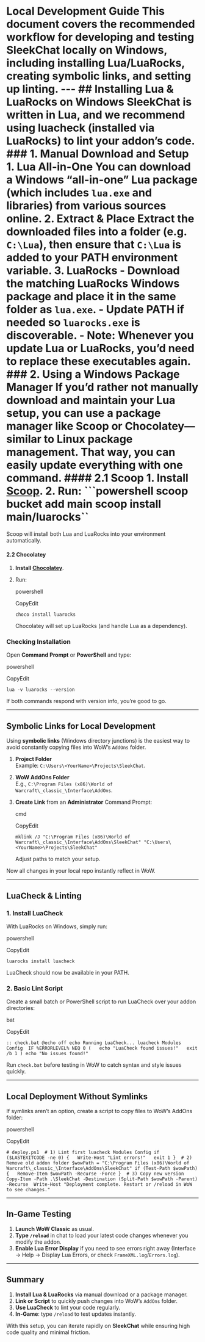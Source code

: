 # Local Development Guide  This document covers the recommended workflow for developing and testing SleekChat locally on **Windows**, including installing Lua/LuaRocks, creating symbolic links, and setting up linting.  ---  ## Installing Lua & LuaRocks on Windows  SleekChat is written in Lua, and we recommend using **luacheck** (installed via LuaRocks) to lint your addon’s code.  ### 1. Manual Download and Setup 1. **Lua All-in-One**      You can download a Windows “all-in-one” Lua package (which includes `lua.exe` and libraries) from various sources online.   2. **Extract & Place**      Extract the downloaded files into a folder (e.g. `C:\Lua`), then ensure that `C:\Lua` is added to your **PATH** environment variable.   3. **LuaRocks**      - Download the matching **LuaRocks** Windows package and place it in the same folder as `lua.exe`.      - Update PATH if needed so `luarocks.exe` is discoverable.      - **Note:** Whenever you update Lua or LuaRocks, you’d need to replace these executables again.  ### 2. Using a Windows Package Manager If you’d rather not manually download and maintain your Lua setup, you can use a package manager like **Scoop** or **Chocolatey**—similar to Linux package management. That way, you can easily update everything with one command.  #### 2.1 Scoop 1. **Install [Scoop](https://scoop.sh/)**.   2. Run:    ```powershell    scoop bucket add main    scoop install main/luarocks``

Scoop will install both Lua and LuaRocks into your environment automatically.

#### 2.2 Chocolatey

1.  **Install [Chocolatey](https://chocolatey.org/)**.
2.  Run:

    powershell

    CopyEdit

    `choco install luarocks`

    Chocolatey will set up LuaRocks (and handle Lua as a dependency).

### Checking Installation

Open **Command Prompt** or **PowerShell** and type:

powershell

CopyEdit

`lua -v luarocks --version`

If both commands respond with version info, you’re good to go.

* * *

Symbolic Links for Local Development
------------------------------------

Using **symbolic links** (Windows directory junctions) is the easiest way to avoid constantly copying files into WoW’s `AddOns` folder.

1.  **Project Folder**  
    Example: `C:\Users\<YourName>\Projects\SleekChat`.
2.  **WoW AddOns Folder**  
    E.g., `C:\Program Files (x86)\World of Warcraft\_classic_\Interface\AddOns`.
3.  **Create Link** from an **Administrator** Command Prompt:

    cmd

    CopyEdit

    `mklink /J "C:\Program Files (x86)\World of Warcraft\_classic_\Interface\AddOns\SleekChat" "C:\Users\<YourName>\Projects\SleekChat"`

    Adjust paths to match your setup.

Now all changes in your local repo instantly reflect in WoW.

* * *

LuaCheck & Linting
------------------

### 1\. Install LuaCheck

With LuaRocks on Windows, simply run:

powershell

CopyEdit

`luarocks install luacheck`

LuaCheck should now be available in your PATH.

### 2\. Basic Lint Script

Create a small batch or PowerShell script to run LuaCheck over your addon directories:

bat

CopyEdit

`:: check.bat @echo off echo Running LuaCheck... luacheck Modules Config  IF %ERRORLEVEL% NEQ 0 (   echo "LuaCheck found issues!"   exit /b 1 ) echo "No issues found!"`

Run `check.bat` before testing in WoW to catch syntax and style issues quickly.

* * *

Local Deployment Without Symlinks
---------------------------------

If symlinks aren’t an option, create a script to copy files to WoW’s AddOns folder:

powershell

CopyEdit

`# deploy.ps1  # 1) Lint first luacheck Modules Config if ($LASTEXITCODE -ne 0) {   Write-Host "Lint errors!"   exit 1 }  # 2) Remove old addon folder $wowPath = "C:\Program Files (x86)\World of Warcraft\_classic_\Interface\AddOns\SleekChat" if (Test-Path $wowPath) {   Remove-Item $wowPath -Recurse -Force }  # 3) Copy new version Copy-Item -Path .\SleekChat -Destination (Split-Path $wowPath -Parent) -Recurse  Write-Host "Deployment complete. Restart or /reload in WoW to see changes."`

* * *

In-Game Testing
---------------

1.  **Launch WoW Classic** as usual.
2.  **Type `/reload`** in chat to load your latest code changes whenever you modify the addon.
3.  **Enable Lua Error Display** if you need to see errors right away (Interface → Help → Display Lua Errors, or check `FrameXML.log`/`Errors.log`).

* * *

Summary
-------

1.  **Install Lua & LuaRocks** via manual download or a package manager.
2.  **Link or Script** to quickly push changes into WoW’s `AddOns` folder.
3.  **Use LuaCheck** to lint your code regularly.
4.  **In-Game**: type `/reload` to test updates instantly.

With this setup, you can iterate rapidly on **SleekChat** while ensuring high code quality and minimal friction.
